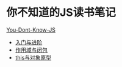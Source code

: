 # 你不知道的JS读书笔记

[You-Dont-Know-JS](https://github.com/getify/You-Dont-Know-JS)

- [入门与进阶](https://github.com/MrZhang123/article-collection/blob/master/You-Dont-Know-JS/Up%26Going.md)
- [作用域与闭包](https://github.com/MrZhang123/article-collection/blob/master/You-Dont-Know-JS/Scope%26Closures.md)
- [this与对象原型](https://github.com/MrZhang123/article-collection/blob/master/You-Dont-Know-JS/this%26Object%20Prototypes.md)
